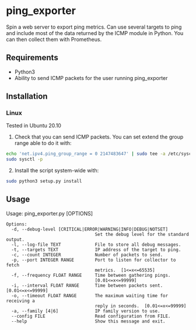 # ping_exporter

Spin a web server to export ping metrics. Can use several targets to ping and include most of the data returned by the ICMP module in Python. You can then collect them with Prometheus.

## Requirements

- Python3
- Ability to send ICMP packets for the user running ping_exporter

## Installation

### Linux
Tested in Ubuntu 20.10

1. Check that you can send ICMP packets. You can set extend the group range able to do it with:
```bash
echo 'net.ipv4.ping_group_range = 0 2147483647' | sudo tee -a /etc/sysctl.conf
sudo sysctl -p
```
2. Install the script system-wide with:
```bash
sudo python3 setup.py install
```

## Usage

Usage: ping_exporter.py [OPTIONS]
```
Options:
  -d, --debug-level [CRITICAL|ERROR|WARNING|INFO|DEBUG|NOTSET]
                                  Set the debug level for the standard output.
  -l, --log-file TEXT             File to store all debug messages.
  -t, --targets TEXT              IP address of the target to ping.
  -c, --count INTEGER             Number of packets to send.
  -p, --port INTEGER RANGE        Port to listen for collector to fetch
                                  metrics.  [1<=x<=65535]
  -f, --frequency FLOAT RANGE     Time between gathering pings.
                                  [0.01<=x<=99999]
  -i, --interval FLOAT RANGE      Time between packets sent.  [0.01<=x<=99999]
  -o, --timeout FLOAT RANGE       The maximum waiting time for receiving a
                                  reply in seconds.  [0.01<=x<=99999]
  -a, --family [4|6]              IP family version to use.
  --config FILE                   Read configuration from FILE.
  --help                          Show this message and exit.
```